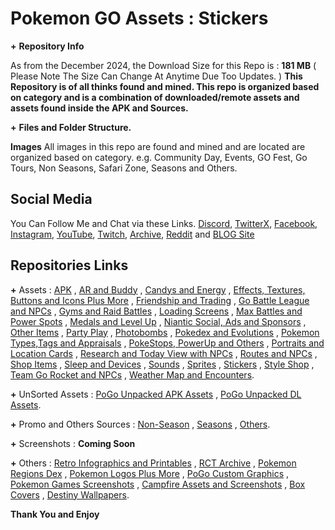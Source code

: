 # __**Pokemon GO Assets**__ __**:**__ __**Stickers**__


**+** __**Repository Info**__

As from the December 2024, the Download Size for this Repo is : **181 MB** ( Please Note The Size Can Change At Anytime Due Too Updates. )
**This Repository is of all thinks found and mined. This repo is organized based on category and is a combination of downloaded/remote assets and assets found inside the APK and Sources.**


**+** __**Files and Folder Structure.**__

**Images**
All images in this repo are found and mined and are located are organized based on category. e.g. Community Day, Events, GO Fest, Go Tours, Non Seasons, Safari Zone, Seasons and Others.


## __**Social Media**__

You Can Follow Me and Chat via these Links. [Discord](https://discord.com/invite/XWphsEk), [TwitterX](https://x.com/Retro86Official), [Facebook](https://www.facebook.com/Retro86Official), [Instagram](https://www.instagram.com/retrojohn86), [YouTube](https://www.youtube.com/channel/UCUw02MHKeo3mGfNDMvBn_eQ), [Twitch](https://www.twitch.tv/retrojohn86), [Archive](https://archive.org/details/@retro_john_86), [Reddit](https://www.reddit.com/user/RetroJohn86/) and [BLOG Site](https://retrojohn86.blogspot.com/)


## __**Repositories Links**__

**+** Assets : 
[APK](https://github.com/RetroJohn86/Pokemon-Go-Assets-APK) , [AR and Buddy](https://github.com/RetroJohn86/Pokemon-Go-Assets-AR-and-Buddy) , [Candys and Energy](https://github.com/RetroJohn86/Pokemon-Go-Assets-Candys-and-Energy) , [Effects, Textures, Buttons and Icons Plus More](https://github.com/RetroJohn86/Pokemon-Go-Assets-Effects-Textures-Buttons-and-Icons-Plus-More) , [Friendship and Trading](https://github.com/RetroJohn86/Pokemon-Go-Assets-Friendship-and-Trading) , [Go Battle League and NPCs](https://github.com/RetroJohn86/Pokemon-Go-Assets-Go-Battle-League-and-NPCs) , [Gyms and Raid Battles](https://github.com/RetroJohn86/Pokemon-Go-Assets-Gyms-and-Raid-Battles) , [Loading Screens](https://github.com/RetroJohn86/Pokemon-Go-Assets-Loading-Screens) , [Max Battles and Power Spots](https://github.com/RetroJohn86/Pokemon-Go-Assets-Max-Battles-and-Power-Spots) , [Medals and Level Up](https://github.com/RetroJohn86/Pokemon-Go-Assets-Medals-and-Level-Up) , [Niantic Social, Ads and Sponsors](https://github.com/RetroJohn86/Pokemon-Go-Assets-Niantic-Social-Ads-and-Sponsors) , [Other Items](https://github.com/RetroJohn86/Pokemon-Go-Assets-Other-Items) , [Party Play](https://github.com/RetroJohn86/Pokemon-Go-Assets-Party-Play) , [Photobombs](https://github.com/RetroJohn86/Pokemon-Go-Assets-Photobombs) , [Pokedex and Evolutions](https://github.com/RetroJohn86/Pokemon-Go-Assets-Pokedex-and-Evolutions) , [Pokemon Types,Tags and Appraisals](https://github.com/RetroJohn86/Pokemon-Go-Assets-Pokemon-Types-Tags-and-Appraisals) , [PokeStops, PowerUp and Others](https://github.com/RetroJohn86/Pokemon-Go-Assets-PokeStops-PowerUp-and-Others) , [Portraits and Location Cards](https://github.com/RetroJohn86/Pokemon-Go-Assets-Portraits-and-Location-Cards) , [Research and Today View with NPCs](https://github.com/RetroJohn86/Pokemon-Go-Assets-Research-and-Today-View-with-NPCs) , [Routes and NPCs](https://github.com/RetroJohn86/Pokemon-Go-Assets-Routes-and-NPCs) , [Shop Items](https://github.com/RetroJohn86/Pokemon-Go-Assets-Shop-Items) , [Sleep and Devices](https://github.com/RetroJohn86/Pokemon-Go-Assets-Sleep-and-Devices) , [Sounds](https://github.com/RetroJohn86/Pokemon-Go-Assets-Sounds) , [Sprites](https://github.com/RetroJohn86/Pokemon-Go-Assets-Sprites) , [Stickers](https://github.com/RetroJohn86/Pokemon-Go-Assets-Stickers) , [Style Shop](https://github.com/RetroJohn86/Pokemon-Go-Assets-Style-Shop) , [Team Go Rocket and NPCs](https://github.com/RetroJohn86/Pokemon-Go-Assets-Team-Go-Rocket-and-NPCs) , [Weather Map and Encounters](https://github.com/RetroJohn86/Pokemon-Go-Assets-Weather-Map-and-Encounters).

**+** UnSorted Assets : [PoGo Unpacked APK Assets](https://github.com/RetroJohn86/PoGo-Unpacked-APK-Assets) , [PoGo Unpacked DL Assets](https://github.com/RetroJohn86/PoGo-Unpacked-DL-Assets).

**+** Promo and Others Sources : [Non-Season](https://github.com/RetroJohn86/Pokemon-Go-Promo-and-Others-Sources) , [Seasons](https://github.com/RetroJohn86/Pokemon-Go-Promo-and-Others-Sources) , [Others](https://github.com/RetroJohn86/Pokemon-Go-Promo-and-Others-Sources).

**+** Screenshots : **Coming Soon**

**+** Others : [Retro Infographics and Printables](https://github.com/RetroJohn86/Retro-Infographics-and-Printables) , [RCT Archive](https://github.com/RetroJohn86/RCT-Archive) , [Pokemon Regions Dex](https://github.com/RetroJohn86/Pokemon-Regions-Dex) , [Pokemon Logos Plus More](https://github.com/RetroJohn86/Pokemon-Logos-Plus-More) , [PoGo Custom Graphics](https://github.com/RetroJohn86/Pokemon-Go-Custom-Graphics) , [Pokemon Games Screenshots](https://github.com/RetroJohn86/Pokemon-Games-Screenshots) , [Campfire Assets and Screenshots](https://github.com/RetroJohn86/Campfire-Assets-and-Screenshots) , [Box Covers](https://github.com/RetroJohn86/Box-Covers) , [Destiny Wallpapers](https://github.com/RetroJohn86/Destiny-Wallpapers).


__**Thank You and Enjoy**__